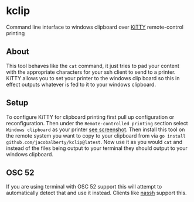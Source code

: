 # kclip
Command line interface to windows clipboard over [KiTTY](http://www.9bis.net/kitty/#!index.md) remote-control printing

## About
This tool behaves like the `cat` command, it just tries to pad your content with the appropriate characters for your ssh client to send to a printer. KiTTY allows you to set your printer to the windows clip board so this in effect outputs whatever is fed to it to your windows clipboard.

## Setup
To configure KiTTY for clipboard printing first pull up configuration or reconfiguration. Then under the `Remote-controlled printing` section select `Windows clipboard` as your printer [see screenshot](doc/termcfg.png). Then install this tool on the remote system you want to copy to your clipboard from via `go install github.com/jacobalberty/kclip@latest`. Now use it as you would `cat` and instead of the files being output to your terminal they should output to your windows clipboard.

## OSC 52
If you are using terminal with OSC 52 support this will attempt to automatically detect that and use it instead. Clients like [nassh](https://chromium.googlesource.com/apps/libapps/+/master/nassh) support this.
